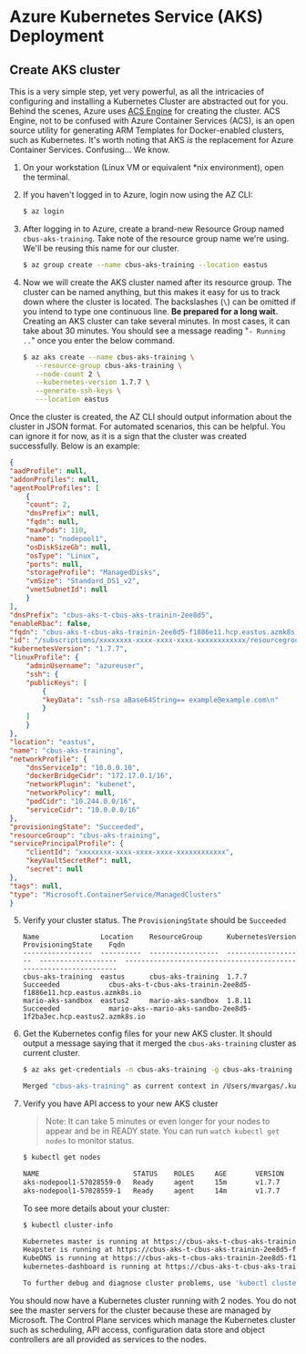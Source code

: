# Azure Kubernetes Service (AKS) Deployment

## Create AKS cluster

This is a very simple step, yet very powerful, as all the intricacies of configuring and installing a Kubernetes Cluster are abstracted out for you. Behind the scenes, Azure uses [ACS Engine](https://github.com/Azure/acs-engine) for creating the cluster. ACS Engine, not to be confused with Azure Container Services (ACS), is an open source utility for generating ARM Templates for Docker-enabled clusters, such as Kubernetes. It's worth noting that AKS *is* the replacement for Azure Container Services. Confusing... We know.

1. On your workstation (Linux VM or equivalent *nix environment), open the terminal.

2. If you haven't logged in to Azure, login now using the AZ CLI:

    ```bash
    $ az login
    ```

3. After logging in to Azure, create a brand-new Resource Group named `cbus-aks-training`. Take note of the resource group name we're using. We'll be reusing this name for our cluster.

    ```bash
    $ az group create --name cbus-aks-training --location eastus
    ```

4. Now we will create the AKS cluster named after its resource group. The cluster can be named anything, but this makes it easy for us to track down where the cluster is located. The backslashes (`\`) can be omitted if you intend to type one continuous line. **Be prepared for a long wait.** Creating an AKS cluster can take several minutes. In most cases, it can take about 30 minutes. You should see a message reading "`- Running ..`" once you enter the below command.

    ```bash
    $ az aks create --name cbus-aks-training \
       --resource-group cbus-aks-training \
       --node-count 2 \
       --kubernetes-version 1.7.7 \
       --generate-ssh-keys \
       ---location eastus
    ```

Once the cluster is created, the AZ CLI should output information about the cluster in JSON format. For automated scenarios, this can be helpful. You can ignore it for now, as it is a sign that the cluster was created successfully. Below is an example:

```json
{
"aadProfile": null,
"addonProfiles": null,
"agentPoolProfiles": [
    {
    "count": 2,
    "dnsPrefix": null,
    "fqdn": null,
    "maxPods": 110,
    "name": "nodepool1",
    "osDiskSizeGb": null,
    "osType": "Linux",
    "ports": null,
    "storageProfile": "ManagedDisks",
    "vmSize": "Standard_DS1_v2",
    "vnetSubnetId": null
    }
],
"dnsPrefix": "cbus-aks-t-cbus-aks-trainin-2ee8d5",
"enableRbac": false,
"fqdn": "cbus-aks-t-cbus-aks-trainin-2ee8d5-f1886e11.hcp.eastus.azmk8s.io",
"id": "/subscriptions/xxxxxxxx-xxxx-xxxx-xxxx-xxxxxxxxxxxx/resourcegroups/cbus-aks-training/providers/Microsoft.ContainerService/managedClusters/cbus-aks-training",
"kubernetesVersion": "1.7.7",
"linuxProfile": {
    "adminUsername": "azureuser",
    "ssh": {
    "publicKeys": [
        {
        "keyData": "ssh-rsa aBase64String== example@example.com\n"
        }
    ]
    }
},
"location": "eastus",
"name": "cbus-aks-training",
"networkProfile": {
    "dnsServiceIp": "10.0.0.10",
    "dockerBridgeCidr": "172.17.0.1/16",
    "networkPlugin": "kubenet",
    "networkPolicy": null,
    "podCidr": "10.244.0.0/16",
    "serviceCidr": "10.0.0.0/16"
},
"provisioningState": "Succeeded",
"resourceGroup": "cbus-aks-training",
"servicePrincipalProfile": {
    "clientId": "xxxxxxxx-xxxx-xxxx-xxxx-xxxxxxxxxxxx",
    "keyVaultSecretRef": null,
    "secret": null
},
"tags": null,
"type": "Microsoft.ContainerService/ManagedClusters"
}
```

5. Verify your cluster status. The `ProvisioningState` should be `Succeeded`

    ```
    Name               Location    ResourceGroup      KubernetesVersion    ProvisioningState    Fqdn
    -----------------  ----------  -----------------  -------------------  -------------------  -----------------------------------------------------------------
    cbus-aks-training  eastus      cbus-aks-training  1.7.7                Succeeded            cbus-aks-t-cbus-aks-trainin-2ee8d5-f1886e11.hcp.eastus.azmk8s.io
    mario-aks-sandbox  eastus2     mario-aks-sandbox  1.8.11               Succeeded            mario-aks--mario-aks-sandbo-2ee8d5-1f2ba3ec.hcp.eastus2.azmk8s.io
    ```

6. Get the Kubernetes config files for your new AKS cluster. It should output a message saying that it merged the `cbus-aks-training` cluster as current cluster.

    ```bash
    $ az aks get-credentials -n cbus-aks-training -g cbus-aks-training

    Merged "cbus-aks-training" as current context in /Users/mvargas/.kube/config
    ```

7. Verify you have API access to your new AKS cluster

    > Note: It can take 5 minutes or even longer for your nodes to appear and be in READY state. You can run `watch kubectl get nodes` to monitor status. 
    
    ```bash
    $ kubectl get nodes

    NAME                       STATUS    ROLES     AGE       VERSION
    aks-nodepool1-57028559-0   Ready     agent     15m       v1.7.7
    aks-nodepool1-57028559-1   Ready     agent     14m       v1.7.7
    ```
    
    To see more details about your cluster: 
    
    ```bash
    $ kubectl cluster-info
    
    Kubernetes master is running at https://cbus-aks-t-cbus-aks-trainin-2ee8d5-f1886e11.hcp.eastus.azmk8s.io:443
    Heapster is running at https://cbus-aks-t-cbus-aks-trainin-2ee8d5-f1886e11.hcp.eastus.azmk8s.io:443/api/v1/namespaces/kube-system/services/heapster/proxy
    KubeDNS is running at https://cbus-aks-t-cbus-aks-trainin-2ee8d5-f1886e11.hcp.eastus.azmk8s.io:443/api/v1/namespaces/kube-system/services/kube-dns:dns/proxy
    kubernetes-dashboard is running at https://cbus-aks-t-cbus-aks-trainin-2ee8d5-f1886e11.hcp.eastus.azmk8s.io:443/api/v1/namespaces/kube-system/services/kubernetes-dashboard/proxy

    To further debug and diagnose cluster problems, use 'kubectl cluster-info dump'.
    ```

You should now have a Kubernetes cluster running with 2 nodes. You do not see the master servers for the cluster because these are managed by Microsoft. The Control Plane services which manage the Kubernetes cluster such as scheduling, API access, configuration data store and object controllers are all provided as services to the nodes. 
